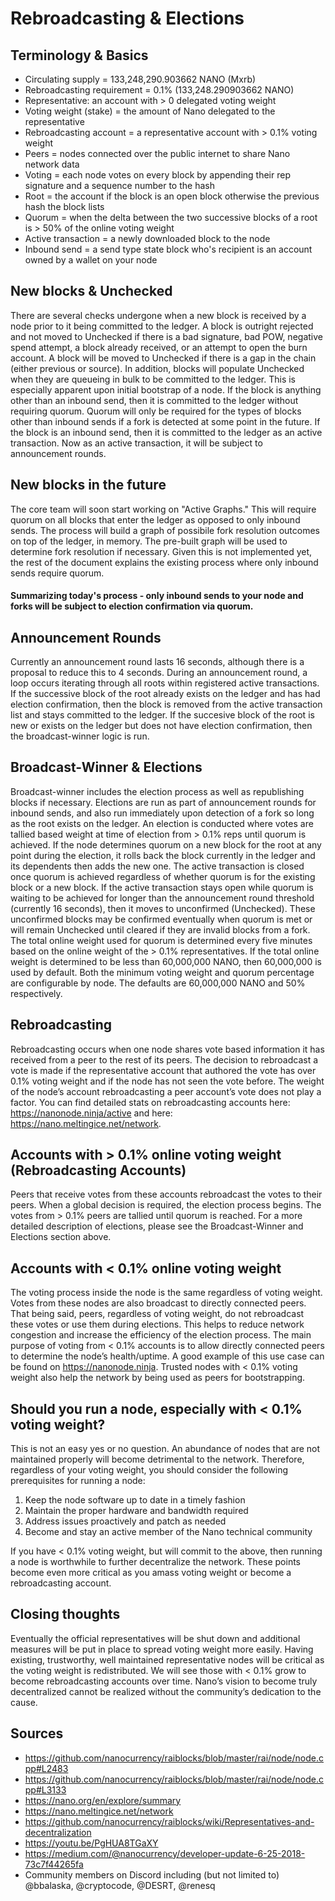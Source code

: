 # Rebroadcasting & Elections
 
## Terminology & Basics
* Circulating supply = 133,248,290.903662 NANO (Mxrb)
* Rebroadcasting requirement = 0.1% (133,248.290903662 NANO)
* Representative: an account with > 0 delegated voting weight
* Voting weight (stake) = the amount of Nano delegated to the representative
* Rebroadcasting account = a representative account with > 0.1% voting weight
* Peers = nodes connected over the public internet to share Nano network data
* Voting = each node votes on every block by appending their rep signature and a sequence number to the hash
* Root = the account if the block is an open block otherwise the previous hash the block lists
* Quorum = when the delta between the two successive blocks of a root is > 50% of the online voting weight
* Active transaction = a newly downloaded block to the node
* Inbound send = a send type state block who's recipient is an account owned by a wallet on your node

## New blocks & Unchecked
There are several checks undergone when a new block is received by a node prior to it being committed to the ledger.
A block is outright rejected and not moved to Unchecked if there is a bad signature, bad POW, negative spend attempt, a block already received, or an attempt to open the burn account.
A block will be moved to Unchecked if there is a gap in the chain (either previous or source).
In addition, blocks will populate Unchecked when they are queueing in bulk to be committed to the ledger. 
This is especially apparent upon initial bootstrap of a node.
If the block is anything other than an inbound send, then it is committed to the ledger without requiring quorum.
Quorum will only be required for the types of blocks other than inbound sends if a fork is detected at some point in the future. 
If the block is an inbound send, then it is committed to the ledger as an active transaction.
Now as an active transaction, it will be subject to announcement rounds.

## New blocks in the future
The core team will soon start working on "Active Graphs."
This will require quorum on all blocks that enter the ledger as opposed to only inbound sends.
The process will build a graph of possibile fork resolution outcomes on top of the ledger, in memory.
The pre-built graph will be used to determine fork resolution if necessary.
Given this is not implemented yet, the rest of the document explains the existing process where only inbound sends require quorum.

#### Summarizing today's process - only inbound sends to your node and forks will be subject to election confirmation via quorum.

## Announcement Rounds
Currently an announcement round lasts 16 seconds, although there is a proposal to reduce this to 4 seconds.
During an announcement round, a loop occurs iterating through all roots within registered active transactions. 
If the successive block of the root already exists on the ledger and has had election confirmation, then the block is removed from the active transaction list and stays committed to the ledger. 
If the succesive block of the root is new or exists on the ledger but does not have election confirmation, then the broadcast-winner logic is run.

## Broadcast-Winner & Elections
Broadcast-winner includes the election process as well as republishing blocks if necessary. 
Elections are run as part of announcement rounds for inbound sends, and also run immediately upon detection of a fork so long as the root exists on the ledger.
An election is conducted where votes are tallied based weight at time of election from > 0.1% reps until quorum is achieved. 
If the node determines quorum on a new block for the root at any point during the election, it rolls back the block currently in the ledger and its dependents then adds the new one. 
The active transaction is closed once quorum is achieved regardless of whether quorum is for the existing block or a new block. 
If the active transaction stays open while quorum is waiting to be achieved for longer than the announcement round threshold (currently 16 seconds), then it moves to unconfirmed (Unchecked). 
These unconfirmed blocks may be confirmed eventually when quorum is met or will remain Unchecked until cleared if they are invalid blocks from a fork.
The total online weight used for quorum is determined every five minutes based on the online weight of the > 0.1% representatives. 
If the total online weight is determined to be less than 60,000,000 NANO, then 60,000,000 is used by default. 
Both the minimum voting weight and quorum percentage are configurable by node. 
The defaults are 60,000,000 NANO and 50% respectively.

## Rebroadcasting
Rebroadcasting occurs when one node shares vote based information it has received from a peer to the rest of its peers. 
The decision to rebroadcast a vote is made if the representative account that authored the vote has over 0.1% voting weight and if the node has not seen the vote before. 
The weight of the node’s account rebroadcasting a peer account’s vote does not play a factor. 
You can find detailed stats on rebroadcasting accounts here: https://nanonode.ninja/active and here: https://nano.meltingice.net/network.
 
## Accounts with > 0.1% online voting weight (Rebroadcasting Accounts)
Peers that receive votes from these accounts rebroadcast the votes to their peers. 
When a global decision is required, the election process begins. 
The votes from > 0.1% peers are tallied until quorum is reached. 
For a more detailed description of elections, please see the Broadcast-Winner and Elections section above.

## Accounts with < 0.1% online voting weight
The voting process inside the node is the same regardless of voting weight. 
Votes from these nodes are also broadcast to directly connected peers. 
That being said, peers, regardless of voting weight, do not rebroadcast these votes or use them during elections. 
This helps to reduce network congestion and increase the efficiency of the election process. 
The main purpose of voting from < 0.1% accounts is to allow directly connected peers to determine the node’s health/uptime. 
A good example of this use case can be found on https://nanonode.ninja.
Trusted nodes with < 0.1% voting weight also help the network by being used as peers for bootstrapping.

## Should you run a node, especially with < 0.1% voting weight?
This is not an easy yes or no question. 
An abundance of nodes that are not maintained properly will become detrimental to the network. 
Therefore, regardless of your voting weight, you should consider the following prerequisites for running a node:

1. Keep the node software up to date in a timely fashion
2. Maintain the proper hardware and bandwidth required
3. Address issues proactively and patch as needed
4. Become and stay an active member of the Nano technical community

If you have < 0.1% voting weight, but will commit to the above, then running a node is worthwhile to further decentralize the network. 
These points become even more critical as you amass voting weight or become a rebroadcasting account. 

## Closing thoughts
Eventually the official representatives will be shut down and additional measures will be put in place to spread voting weight more easily. 
Having existing, trustworthy, well maintained representative nodes will be critical as the voting weight is redistributed. 
We will see those with < 0.1% grow to become rebroadcasting accounts over time. 
Nano’s vision to become truly decentralized cannot be realized without the community’s dedication to the cause.

## Sources
* https://github.com/nanocurrency/raiblocks/blob/master/rai/node/node.cpp#L2483
* https://github.com/nanocurrency/raiblocks/blob/master/rai/node/node.cpp#L3133
* https://nano.org/en/explore/summary
* https://nano.meltingice.net/network
* https://github.com/nanocurrency/raiblocks/wiki/Representatives-and-decentralization
* https://youtu.be/PgHUA8TGaXY
* https://medium.com/@nanocurrency/developer-update-6-25-2018-73c7f44265fa
* Community members on Discord including (but not limited to) @bbalaska, @cryptocode, @DESRT, @renesq
